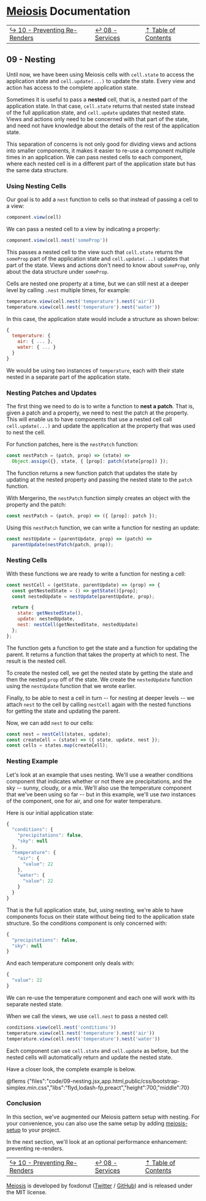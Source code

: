 # [Meiosis](https://meiosis.js.org) Documentation

| | | |
| ---- | ---- | ---- |
| [&rarrhk; 10 - Preventing Re-Renders](10-preventing-re-renders.html) | [&larrhk; 08 - Services](08-services.html) | [&#8673; Table of Contents](toc.html) |

## 09 - Nesting

Until now, we have been using Meiosis cells with `cell.state` to access the application state and
`cell.update(...)` to update the state. Every view and action has access to the complete application
state.

Sometimes it is useful to pass a **nested** cell, that is, a nested part of the application state.
In that case, `cell.state` returns that nested state instead of the full application state, and
`cell.update` updates that nested state. Views and actions only need to be concerned with that part
of the state, and need not have knowledge about the details of the rest of the application state.

This separation of concerns is not only good for dividing views and actions into smaller components,
it makes it easier to re-use a component multiple times in an application. We can pass nested cells
to each component, where each nested cell is in a different part of the application state but has
the same data structure.

### Using Nesting Cells

Our goal is to add a `nest` function to cells so that instead of passing a cell to a view:

```js
component.view(cell)
```

We can pass a nested cell to a view by indicating a property:

```js
component.view(cell.nest('someProp'))
```

This passes a nested cell to the view such that `cell.state` returns the `someProp` part of the
application state and `cell.update(...)` updates that part of the state. Views and actions don't
need to know about `someProp`, only about the data structure under `someProp`.

Cells are nested one property at a time, but we can still nest at a deeper level by calling `.nest`
multiple times, for example:

```js
temperature.view(cell.nest('temperature').nest('air'))
temperature.view(cell.nest('temperature').nest('water'))
```

In this case, the application state would include a structure as shown below:

```js
{
  temperature: {
    air: { ... },
    water: { ... }
  }
}
```

We would be using two instances of `temperature`, each with their state nested in a separate part of
the application state.

### Nesting Patches and Updates

The first thing we need to do is to write a function to **nest a patch**. That is, given a patch and
a property, we need to nest the patch at the property. This will enable us to have components that
use a nested cell call `cell.update(...)` and update the application at the property that was used
to nest the cell.

For function patches, here is the `nestPatch` function:

```js
const nestPatch = (patch, prop) => (state) =>
  Object.assign({}, state, { [prop]: patch(state[prop]) });
```

The function returns a new function patch that updates the state by updating at the nested property
and passing the nested state to the `patch` function.

With Mergerino, the `nestPatch` function simply creates an object with the property and the patch:

```js
const nestPatch = (patch, prop) => ({ [prop]: patch });
```

Using this `nestPatch` function, we can write a function for nesting an update:

```js
const nestUpdate = (parentUpdate, prop) => (patch) =>
  parentUpdate(nestPatch(patch, prop));
```

### Nesting Cells

With these functions we are ready to write a function for nesting a cell:

```js
const nestCell = (getState, parentUpdate) => (prop) => {
  const getNestedState = () => getState()[prop];
  const nestedUpdate = nestUpdate(parentUpdate, prop);

  return {
    state: getNestedState(),
    update: nestedUpdate,
    nest: nestCell(getNestedState, nestedUpdate)
  };
};
```

The function gets a function to get the state and a function for updating the parent. It returns a
function that takes the property at which to nest. The result is the nested cell.

To create the nested cell, we get the nested state by getting the state and then the nested `prop` off of the state. We create the `nestedUpdate` function using the `nestUpdate` function that we wrote earlier.

Finally, to be able to nest a cell in turn -- for nesting at deeper levels -- we attach `nest` to
the cell by calling `nestCell` again with the nested functions for getting the state and updating
the parent.

Now, we can add `nest` to our cells:

```js
const nest = nestCell(states, update);
const createCell = (state) => ({ state, update, nest });
const cells = states.map(createCell);
```

### Nesting Example

Let's look at an example that uses nesting. We'll use a weather conditions component that indicates
whether or not there are precipitations, and the sky -- sunny, cloudy, or a mix. We'll also use the
temperature component that we've been using so far -- but in this example, we'll use _two_ instances
of the component, one for air, and one for water temperature.

Here is our initial application state:

```js
{
  "conditions": {
    "precipitations": false,
    "sky": null
  },
  "temperature": {
    "air": {
      "value": 22
    },
    "water": {
      "value": 22
    }
  }
}
```

That is the full application state, but, using nesting, we're able to have components focus on their
state without being tied to the application state structure. So the conditions component is only
concerned with:

```js
{
  "precipitations": false,
  "sky": null
}
```

And each temperature component only deals with:

```js
{
  "value": 22
}
```

We can re-use the temperature component and each one will work with its separate nested state.

When we call the views, we use `cell.nest` to pass a nested cell:

```js
conditions.view(cell.nest('conditions'))
temperature.view(cell.nest('temperature').nest('air'))
temperature.view(cell.nest('temperature').nest('water'))
```

Each component can use `cell.state` and `cell.update` as before, but the nested cells will
automatically return and update the nested state.

Have a closer look, the complete example is below.

@flems {"files":"code/09-nesting.jsx,app.html,public/css/bootstrap-simplex.min.css","libs":"flyd,lodash-fp,preact","height":700,"middle":70}

### Conclusion

In this section, we've augmented our Meiosis pattern setup with nesting. For your convenience, you
can also use the same setup by adding
[meiosis-setup](https://github.com/foxdonut/meiosis/tree/master/helpers/setup#meiosis-setup) to your
project.

In the next section, we'll look at an optional performance enhancement: preventing re-renders.

| | | |
| ---- | ---- | ---- |
| [&rarrhk; 10 - Preventing Re-Renders](10-preventing-re-renders.html) | [&larrhk; 08 - Services](08-services.html) | [&#8673; Table of Contents](toc.html) |

[Meiosis](https://meiosis.js.org) is developed by foxdonut ([Twitter](https://twitter.com/foxdonut00) /
[GitHub](https://github.com/foxdonut)) and is released under the MIT license.
